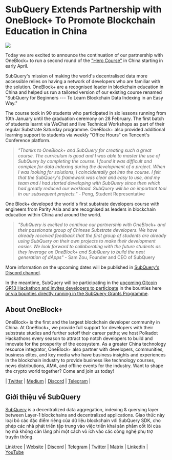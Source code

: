 # SubQuery Extends Partnership with OneBlock+ To Promote Blockchain Education in China

![](https://miro.medium.com/max/1400/0*vr-DzLokDkkiY4ss)

Today we are excited to announce the continuation of our partnership with OneBlock+ to run a second round of the ["Hero Course"](https://doc.subquery.network/academy/herocourse/) in China starting in early April.

SubQuery's mission of making the world's decentralised data more accessible relies on having a network of developers who are familiar with the solution. OneBlock+ are a recognised leader in blockchain education in China and helped us run a tailored version of our existing course renamed "SubQuery for Beginners --- To Learn Blockchain Data Indexing in an Easy Way."

The course took in 90 students who participated in six lessons running from 10th January until the graduation ceremony on 28 February. The first batch of students learnt via WeChat and live Technical Workshops as part of their regular Substrate Saturday programme. OneBlock+ also provided additional learning support to students via weekly "Office Hours" on Tencent's Conference platform.

> _"Thanks to OneBlock+ and SubQuery for creating such a great course. The curriculum is good and I was able to master the use of SubQuery by completing the course. I found it was difficult and complex for data indexing during the development of a project. When I was looking for solutions, I coincidentally got into the course. I felt that the SubQuery's framework was clear and easy to use, and my team and I had started developing with SubQuery since then which had greatly reduced our workload. SubQuery will be an important tool in our subsequent projects."_ - Peng, Student Representative

One Block+ developed the world's first substrate developers course with engineers from Parity Asia and are recognised as leaders in blockchain education within China and around the world.

> _"SubQuery is excited to continue our partnership with OneBlock+ and their passionate group of Chinese Substrate developers. We have already received feedback that the first group of students are already using SubQuery on their own projects to make their development easier. We look forward to collaborating with the future students as they leverage on OneBlock+ and SubQuery to build the next generation of dApps"_ - Sam Zou, Founder and CEO of SubQuery

More information on the upcoming dates will be published in [SubQuery's Discord channel](https://discord.com/invite/78zg8aBSMG).

In the meantime, SubQuery will be participating in the [upcoming Gitcoin GR13 Hackathon and invites developers to participate](https://gitcoin.co/hackathon/gr13/onboard) in the bounties here [or via bounties directly running in the SubQuery Grants Programme](https://subquery.network/grants).

## About OneBlock+

OneBlock+ is the first and the largest blockchain developer community in China. At OneBlock+, we provide full support for developers with their substrate studies and further setoff their career paths; we host Polkadot Hackathons every season to attract top notch developers to build and innovate for the prosperity of the ecosystem. As a greater China technology resource integrator, OneBlock+ also partner with developers, communities, business elites, and key media who have business insights and experiences in the blockchain industry to provide business like technology courses, news distributions, AMA, and offline events for the industry. Want to shape the crypto world together? Come and join us today!

| [Twitter](https://mobile.twitter.com/oneblock_) | [Medium](https://medium.com/@OneBlockplus?p=5a6193755f9b) | [Discord](https://discord.gg/5aWx6Rch) | [Telegram](https://t.me/oneblock_dev) |

## Giới thiệu về SubQuery

[SubQuery](https://subquery.network) is a decentralized data aggregation, indexing & querying layer between Layer-1 blockchains and decentralized applications. Giao thức này loại bỏ các đặc điểm riêng của dữ liệu blockchain với SubQuery SDK, cho phép các nhà phát triển tập trung vào việc triển khai sản phẩm cốt lõi của họ mà không cần lãng phí một cách vô ích vào các công nghệ phụ trợ truyền thống.

​​[Linktree](https://linktr.ee/subquerynetwork) | [Website](https://subquery.network/) | [Discord](https://discord.com/invite/78zg8aBSMG) | [Telegram](https://t.me/subquerynetwork) | [Twitter](https://twitter.com/subquerynetwork) | [Matrix](https://matrix.to/#/#subquery:matrix.org) | [LinkedIn](https://www.linkedin.com/company/subquery) | [YouTube](https://www.youtube.com/channel/UCi1a6NUUjegcLHDFLr7CqLw)
